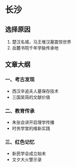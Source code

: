 # 长沙

## 选择原因
1. 楚汉名城，马王堆汉墓震惊世界
2. 岳麓书院千年学脉传承地

## 文章大纲
### 一、考古发现
- 西汉辛追夫人墓保存技术
- 三国吴简的文献价值

### 二、教育传承
- 朱张会讲开启理学传播
- 时务学堂的维新实践

### 三、红色记忆
- 新民学会成立始末
- 文夕大火警示录